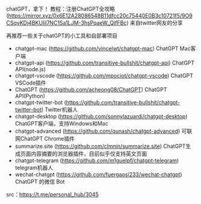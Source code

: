 chatGPT，拿下！
教程：注册ChatGPT全攻略 (https://mirror.xyz/0x6E12A28086548B11dfcc20c75440E0B3c10721f5/9O9CSqyKDj4BKUIil7NC1Sa1LJM-3hsPqaeW_QjfFBc) 来自twitter网友的分享



再推荐一些关于chatGPT的小工具和自部署项目
- chatgpt-mac (https://github.com/vincelwt/chatgpt-mac) ChatGPT Mac客户端
- chatgpt-api (https://github.com/transitive-bullshit/chatgpt-api)  ChatGPT API(node.js)
- chatgpt-vscode (https://github.com/mpociot/chatgpt-vscode) ChatGPT VSCode插件
- ChatGPT (https://github.com/acheong08/ChatGPT) ChatGPT API(Python)
- chatgpt-twitter-bot (https://github.com/transitive-bullshit/chatgpt-twitter-bot) Twitter机器人
- chatgpt-desktop (https://github.com/sonnylazuardi/chatgpt-desktop) ChatGPT客户端，支持Windows和Mac
- chatgpt-advanced (https://github.com/qunash/chatgpt-advanced)  可联网ChatGPT Chrome插件
- summarize.site (https://github.com/clmnin/summarize.site) ChatGPT生成页面内容摘要的浏览器插件，目前似乎仅支持英文页面
- chatgpt-telegram (https://github.com/m1guelpf/chatgpt-telegram) telegram机器人
- wechat-chatgpt (https://github.com/fuergaosi233/wechat-chatgpt) ChatGPT 的微信 Bot

src：https://t.me/personal_hub/3045